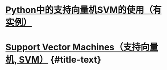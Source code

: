 # [Python中的支持向量机SVM的使用（有实例）](https://www.cnblogs.com/luyaoblog/p/6775342.html)





# [Support Vector Machines（支持向量机, SVM）](http://cwiki.apachecn.org/pages/viewpage.action?pageId=10031359) {#title-text}





